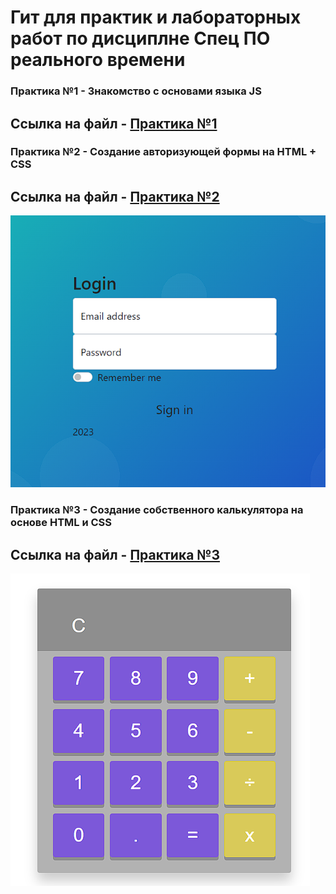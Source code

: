 # Гит для практик и лабораторных работ по дисциплне Спец ПО реального времени

### Практика №1 - Знакомство с основами языка JS
Ссылка на файл - [Практика №1](./Pr1/Test.js)
---

### Практика №2 - Создание авторизующей формы на HTML + CSS 
Ссылка на файл - [Практика №2](./Pr2/test.html)
--- 
![Форма](./Images/Form.png)

### Практика №3 - Создание собственного калькулятора на основе HTML и CSS 
Ссылка на файл - [Практика №3](./Pr3/index.html) 
--- 
![Калькулятор](./Images/Calc.png)

